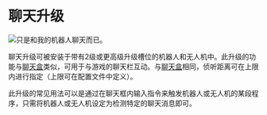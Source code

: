 # 聊天升级

![只是和我的机器人聊天而已。](item:computronics:oc_parts@1)

聊天升级可被安装于带有2级或更高级升级槽位的机器人和无人机中。此升级的功能与[聊天盒](../block/chatbox.md)类似，可用于与游戏的聊天栏互动。与[聊天盒](../block/chatbox.md)相同，侦听距离可在上限内进行指定（上限可在配置文件中定义）。

此升级的常见用法可以是通过在聊天框内输入指令来触发机器人或无人机的某段程序，只需将机器人或无人机设定为检测特定的聊天消息即可。
